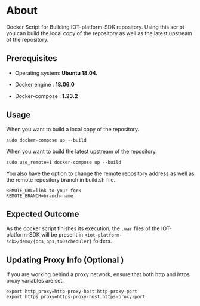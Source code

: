 # About

Docker Script for Building IOT-platform-SDK repository. Using this script you can build the local copy of the repository as well as the latest upstream of the repository.

## Prerequisites

- Operating system: **Ubuntu 18.04.**

- Docker engine : **18.06.0**

- Docker-compose : **1.23.2**



## Usage

When you want to build a local copy of the repository.

``` sudo docker-compose up --build ```

When you want to build the latest upstream of the repository.

``` sudo use_remote=1 docker-compose up --build ```

You also have the option to change the remote repository address as well as the remote repository branch in build.sh file.

    REMOTE_URL=link-to-your-fork
    REMOTE_BRANCH=branch-name

## Expected Outcome
As the docker script finishes its execution, the ```.war``` files of the IOT-platform-SDK will be present in ```<iot-platform-sdk>/demo/{ocs,ops,to0scheduler}``` folders.

## Updating Proxy Info (Optional )
If you are working behind a proxy network, ensure that both http and https proxy variables are set.

    export http_proxy=http-proxy-host:http-proxy-port
    export https_proxy=https-proxy-host:https-proxy-port
